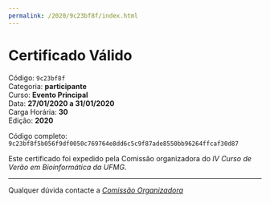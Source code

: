 ```yaml
---
permalink: /2020/9c23bf8f/index.html
---
```


# Certificado Válido

Código: `9c23bf8f`<br>
Categoria: **participante**<br>
Curso: **Evento Principal**<br>
Data: **27/01/2020 a 31/01/2020**<br>
Carga Horária: **30**<br>
Edição: **2020**<br>


Código completo: `9c23bf8f5b056f9df0050c769764e8dd6c5c9f87ade8550bb96264ffcaf30d87`


Este certificado foi expedido pela Comissão organizadora do *IV Curso de Verão em Bioinformática da UFMG*.

----

Qualquer dúvida contacte a [_Comissão Organizadora_](<mailto:cursobioinfoufmg@gmail.com$subject=[Certificados]>)

